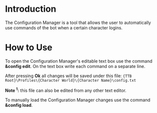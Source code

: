 # Introduction #

The Configuration Manager is a tool that allows the user to automatically use commands of the bot when a certain character logins.


# How to Use #

To open the Configuration Manager's editable text box use the command **&config edit**.
On the text box write each command on a separate line.

After pressing **Ok** all changes will be saved under this file:
`{TTB Root}\Profiles\{Character World}\{Character Name}\config.txt`

**Note <sup>1</sup>:** this file can also be edited from any other text editor.

To manually load the Configuration Manager changes use the command **&config load**.

